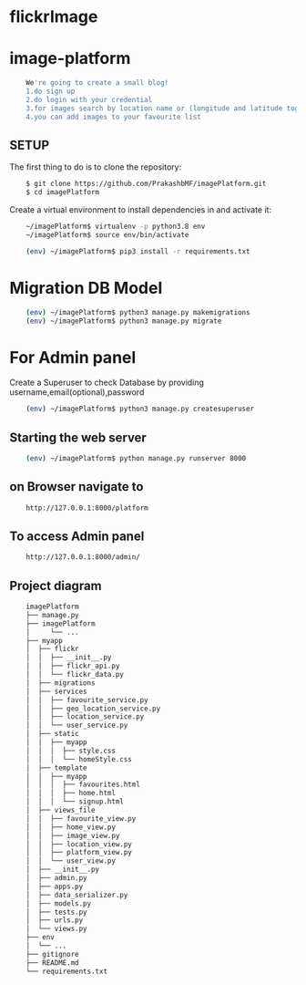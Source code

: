 # flickrImage
# image-platform

```sh
    We're going to create a small blog! 
    1.do sign up 
    2.do login with your credential
    3.for images search by location name or (longitude and latitude together)
    4.you can add images to your favourite list
```

## SETUP

The first thing to do is to clone the repository:

```sh
    $ git clone https://github.com/PrakashbMF/imagePlatform.git
    $ cd imagePlatform
```

Create a virtual environment to install dependencies in and activate it:

```sh
    ~/imagePlatform$ virtualenv -p python3.8 env
    ~/imagePlatform$ source env/bin/activate
```

```sh
    (env) ~/imagePlatform$ pip3 install -r requirements.txt
```

# Migration DB Model

```sh
    (env) ~/imagePlatform$ python3 manage.py makemigrations
    (env) ~/imagePlatform$ python3 manage.py migrate
```

# For Admin panel

Create a Superuser to check Database by providing username,email(optional),password

```sh
    (env) ~/imagePlatform$ python3 manage.py createsuperuser

```

## Starting the web server

```sh
    (env) ~/imagePlatform$ python manage.py runserver 8000
```

## on Browser navigate to

```sh
    http://127.0.0.1:8000/platform
```

## To access Admin panel

```sh 
    http://127.0.0.1:8000/admin/
```

## Project diagram

```sh
    imagePlatform
    ├── manage.py
    ├── imagePlatform
    │     └── ...
    ├── myapp
    │  ├── flickr
    │  │  ├── __init__.py
    │  │  ├── flickr_api.py
    │  │  └── flickr_data.py
    │  ├── migrations
    │  ├── services
    │  │  ├── favourite_service.py
    │  │  ├── geo_location_service.py
    │  │  ├── location_service.py
    │  │  └── user_service.py
    │  ├── static
    │  │  ├── myapp
    │  │  │  ├── style.css
    │  │  │  └── homeStyle.css
    │  ├── template
    │  │  ├── myapp
    │  │  │  ├── favourites.html
    │  │  │  ├── home.html
    │  │  │  └── signup.html
    │  ├── views_file
    │  │  ├── favourite_view.py
    │  │  ├── home_view.py
    │  │  ├── image_view.py
    │  │  ├── location_view.py
    │  │  ├── platform_view.py
    │  │  └── user_view.py
    │  ├── __init__.py
    │  ├── admin.py
    │  ├── apps.py
    │  ├── data_serializer.py
    │  ├── models.py
    │  ├── tests.py
    │  ├── urls.py
    │  └── views.py
    ├── env
    │  └── ...
    ├── gitignore
    ├── README.md
    └── requirements.txt
```